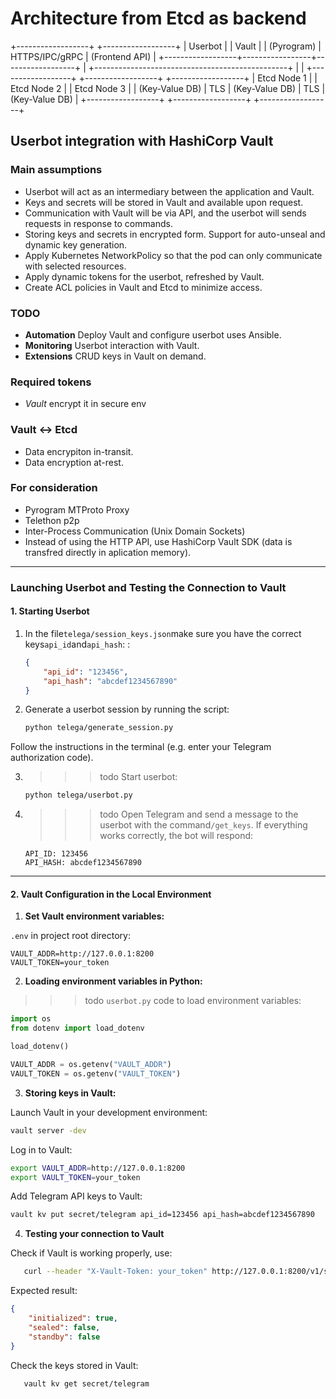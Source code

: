 # Architecture from Etcd as backend
+------------------+                 +------------------+
|     Userbot      |                 |       Vault      |
|    (Pyrogram)    |  HTTPS/IPC/gRPC |   (Frontend API) |
+------------------+-----------------+------------------+
                                              |
       +------------------------------------------------+
       |                                                |
+------------------+         +------------------+        +------------------+
|     Etcd Node 1  |         |     Etcd Node 2  |        |     Etcd Node 3  |
|   (Key-Value DB) |  TLS    |   (Key-Value DB) |  TLS   |   (Key-Value DB) |
+------------------+         +------------------+        +------------------+


## **Userbot integration with HashiCorp Vault**

### **Main assumptions**

- Userbot will act as an intermediary between the application and Vault.
- Keys and secrets will be stored in Vault and available upon request.
- Communication with Vault will be via API, and the userbot will sends requests in response to commands.
- Storing keys and secrets in encrypted form. Support for auto-unseal and dynamic key generation.
- Apply Kubernetes NetworkPolicy so that the pod can only communicate with selected resources.
- Apply dynamic tokens for the userbot, refreshed by Vault.
- Create ACL policies in Vault and Etcd to minimize access.

### **TODO**

- **Automation**
Deploy Vault and configure userbot uses Ansible.
- **Monitoring**
Userbot interaction with Vault.
- **Extensions**
CRUD keys in Vault on demand.

### **Required tokens**

- *Vault* encrypt it in secure env

### **Vault ↔ Etcd**
- Data encrypiton in-transit.
- Data encryption at-rest.

### **For consideration**
- Pyrogram MTProto Proxy
- Telethon p2p
- Inter-Process Communication (Unix Domain Sockets)
- Instead of using the HTTP API, use HashiCorp Vault SDK (data is transfred directly in aplication memory).


---

###  **Launching Userbot and Testing the Connection to Vault** 

####  **1. Starting Userbot** 

1. In the file`telega/session_keys.json`make sure you have the correct keys`api_id`and`api_hash`: : 
 
   ```json
   {
       "api_id": "123456",
       "api_hash": "abcdef1234567890"
   }
   ```

2. Generate a userbot session by running the script:

   ```bash
   python telega/generate_session.py
   ```
Follow the instructions in the terminal (e.g. enter your Telegram authorization code).

3. >>>todo Start userbot: 

   ```bash
   python telega/userbot.py
   ```

4. >>>todo Open Telegram and send a message to the userbot with the command`/get_keys`. If everything works correctly, the bot will respond: 
 
   ```
   API_ID: 123456
   API_HASH: abcdef1234567890
   ```

---

####  **2. Vault Configuration in the Local Environment** 

1.  **Set Vault environment variables:**  
 
`.env` in project root directory:
   ```env
   VAULT_ADDR=http://127.0.0.1:8200
   VAULT_TOKEN=your_token
   ```

2.  **Loading environment variables in Python:**  
 
>>>todo `userbot.py` code to load environment variables:
   ```python
   import os
   from dotenv import load_dotenv

   load_dotenv()

   VAULT_ADDR = os.getenv("VAULT_ADDR")
   VAULT_TOKEN = os.getenv("VAULT_TOKEN")
   ```

3.  **Storing keys in Vault:**  

Launch Vault in your development environment:
   ```bash
   vault server -dev
   ```

Log in to Vault:
   ```bash
   export VAULT_ADDR=http://127.0.0.1:8200
   export VAULT_TOKEN=your_token
   ```

Add Telegram API keys to Vault:
   ```bash
   vault kv put secret/telegram api_id=123456 api_hash=abcdef1234567890
   ```

4. **Testing your connection to Vault**

Check if Vault is working properly, use:
```bash
   curl --header "X-Vault-Token: your_token" http://127.0.0.1:8200/v1/sys/health
   ```
Expected result:
   ```json
   {
       "initialized": true,
       "sealed": false,
       "standby": false
   }
   ```

Check the keys stored in Vault:
```bash
   vault kv get secret/telegram
   ```